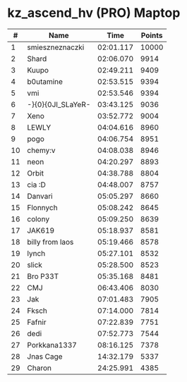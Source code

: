 # kz_ascend_hv (PRO) Maptop

|  # | Name | Time | Points |
|-------------- | -------------- | -------------- | -------------- | 
| 1 | smieszneznaczki | 02:01.117 | 10000 | 
| 2 | Shard | 02:06.070 | 9914 | 
| 3 | Kuupo | 02:49.211 | 9409 | 
| 4 | b0utamine | 02:53.515 | 9394 | 
| 5 | vmi | 02:53.546 | 9394 | 
| 6 | -}{0}{0JI_SLaYeR- | 03:43.125 | 9036 | 
| 7 | Xeno | 03:52.772 | 9004 | 
| 8 | LEWLY | 04:04.616 | 8960 | 
| 9 | pogo | 04:06.754 | 8951 | 
| 10 | chemy:v | 04:08.038 | 8946 | 
| 11 | neon | 04:20.297 | 8893 | 
| 12 | Orbit | 04:38.788 | 8804 | 
| 13 | cia :D | 04:48.007 | 8757 | 
| 14 | Danvari | 05:05.297 | 8660 | 
| 15 | Flonnych | 05:08.242 | 8645 | 
| 16 | colony | 05:09.250 | 8639 | 
| 17 | JAK619 | 05:18.937 | 8581 | 
| 18 | billy from laos | 05:19.466 | 8578 | 
| 19 | lynch | 05:27.101 | 8532 | 
| 20 | slick | 05:28.500 | 8523 | 
| 21 | Bro P33T | 05:35.168 | 8481 | 
| 22 | CMJ | 06:43.406 | 8030 | 
| 23 | Jak | 07:01.483 | 7905 | 
| 24 | Fksch | 07:14.000 | 7814 | 
| 25 | Fafnir | 07:22.839 | 7751 | 
| 26 | dedi | 07:52.773 | 7544 | 
| 27 | Porkkana1337 | 08:16.125 | 7378 | 
| 28 | Jnas Cage | 14:32.179 | 5337 | 
| 29 | Charon | 24:25.991 | 4385 | 

